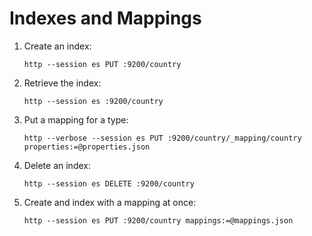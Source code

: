 # Indexes and Mappings

 1. Create an index:

        http --session es PUT :9200/country

 2. Retrieve the index:

        http --session es :9200/country

 3. Put a mapping for a type:

        http --verbose --session es PUT :9200/country/_mapping/country properties:=@properties.json

 4. Delete an index:

        http --session es DELETE :9200/country

 5. Create and index with a mapping at once:

        http --session es PUT :9200/country mappings:=@mappings.json
